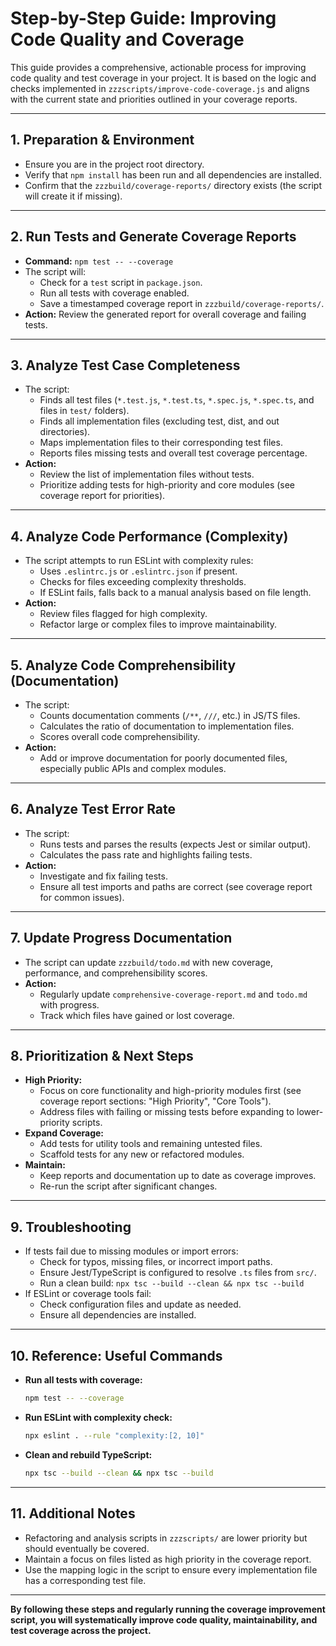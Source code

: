 # Step-by-Step Guide: Improving Code Quality and Coverage

This guide provides a comprehensive, actionable process for improving code quality and test coverage in your project. It is based on the logic and checks implemented in `zzzscripts/improve-code-coverage.js` and aligns with the current state and priorities outlined in your coverage reports.

---

## 1. Preparation & Environment

- Ensure you are in the project root directory.
- Verify that `npm install` has been run and all dependencies are installed.
- Confirm that the `zzzbuild/coverage-reports/` directory exists (the script will create it if missing).

---

## 2. Run Tests and Generate Coverage Reports

- **Command:** `npm test -- --coverage`
- The script will:
  - Check for a `test` script in `package.json`.
  - Run all tests with coverage enabled.
  - Save a timestamped coverage report in `zzzbuild/coverage-reports/`.
- **Action:** Review the generated report for overall coverage and failing tests.

---

## 3. Analyze Test Case Completeness

- The script:
  - Finds all test files (`*.test.js`, `*.test.ts`, `*.spec.js`, `*.spec.ts`, and files in `test/` folders).
  - Finds all implementation files (excluding test, dist, and out directories).
  - Maps implementation files to their corresponding test files.
  - Reports files missing tests and overall test coverage percentage.
- **Action:**
  - Review the list of implementation files without tests.
  - Prioritize adding tests for high-priority and core modules (see coverage report for priorities).

---

## 4. Analyze Code Performance (Complexity)

- The script attempts to run ESLint with complexity rules:
  - Uses `.eslintrc.js` or `.eslintrc.json` if present.
  - Checks for files exceeding complexity thresholds.
  - If ESLint fails, falls back to a manual analysis based on file length.
- **Action:**
  - Review files flagged for high complexity.
  - Refactor large or complex files to improve maintainability.

---

## 5. Analyze Code Comprehensibility (Documentation)

- The script:
  - Counts documentation comments (`/**`, `///`, etc.) in JS/TS files.
  - Calculates the ratio of documentation to implementation files.
  - Scores overall code comprehensibility.
- **Action:**
  - Add or improve documentation for poorly documented files, especially public APIs and complex modules.

---

## 6. Analyze Test Error Rate

- The script:
  - Runs tests and parses the results (expects Jest or similar output).
  - Calculates the pass rate and highlights failing tests.
- **Action:**
  - Investigate and fix failing tests.
  - Ensure all test imports and paths are correct (see coverage report for common issues).

---

## 7. Update Progress Documentation

- The script can update `zzzbuild/todo.md` with new coverage, performance, and comprehensibility scores.
- **Action:**
  - Regularly update `comprehensive-coverage-report.md` and `todo.md` with progress.
  - Track which files have gained or lost coverage.

---

## 8. Prioritization & Next Steps

- **High Priority:**
  - Focus on core functionality and high-priority modules first (see coverage report sections: "High Priority", "Core Tools").
  - Address files with failing or missing tests before expanding to lower-priority scripts.
- **Expand Coverage:**
  - Add tests for utility tools and remaining untested files.
  - Scaffold tests for any new or refactored modules.
- **Maintain:**
  - Keep reports and documentation up to date as coverage improves.
  - Re-run the script after significant changes.

---

## 9. Troubleshooting

- If tests fail due to missing modules or import errors:
  - Check for typos, missing files, or incorrect import paths.
  - Ensure Jest/TypeScript is configured to resolve `.ts` files from `src/`.
  - Run a clean build: `npx tsc --build --clean && npx tsc --build`
- If ESLint or coverage tools fail:
  - Check configuration files and update as needed.
  - Ensure all dependencies are installed.

---

## 10. Reference: Useful Commands

- **Run all tests with coverage:**
  ```bash
  npm test -- --coverage
  ```
- **Run ESLint with complexity check:**
  ```bash
  npx eslint . --rule "complexity:[2, 10]"
  ```
- **Clean and rebuild TypeScript:**
  ```bash
  npx tsc --build --clean && npx tsc --build
  ```

---

## 11. Additional Notes

- Refactoring and analysis scripts in `zzzscripts/` are lower priority but should eventually be covered.
- Maintain a focus on files listed as high priority in the coverage report.
- Use the mapping logic in the script to ensure every implementation file has a corresponding test file.

---

**By following these steps and regularly running the coverage improvement script, you will systematically improve code quality, maintainability, and test coverage across the project.**

